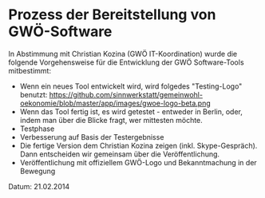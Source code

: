# Prozess der Bereitstellung von GWÖ-Software

In Abstimmung mit Christian Kozina (GWÖ IT-Koordination) wurde die folgende Vorgehensweise für die Entwicklung der GWÖ Software-Tools mitbestimmt:

* Wenn ein neues Tool entwickelt wird, wird folgedes "Testing-Logo" benutzt: https://github.com/sinnwerkstatt/gemeinwohl-oekonomie/blob/master/app/images/gwoe-logo-beta.png
* Wenn das Tool fertig ist, es wird getestet - entweder in Berlin, oder, indem man über die Blicke fragt, wer mittesten möchte.
* Testphase
* Verbesserung auf Basis der Testergebnisse
* Die fertige Version dem Christian Kozina zeigen (inkl. Skype-Gespräch). Dann entscheiden wir gemeinsam über die Veröffentlichung.
* Veröffentlichung mit offiziellem GWÖ-Logo und Bekanntmachung in der Bewegung

Datum: 21.02.2014
